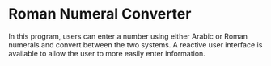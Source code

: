 # Roman Numeral Converter
In this program, users can enter a number using either Arabic or Roman numerals and convert between the two systems. A reactive user interface is available to allow the user to more easily enter information.